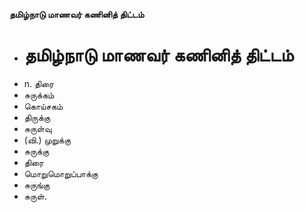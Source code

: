 **தமிழ்நாடு மாணவர் கணினித் திட்டம்**
- # தமிழ்நாடு மாணவர் கணினித் திட்டம்
- n. திரை
- சுருக்கம்
- கொய்சகம்
- திருக்கு
- சுருள்வு
- (வி.) முறுக்கு
- சுருக்கு
- திரை
- மொறுமொறுப்பாக்கு
- சுருங்கு
- சுருள்.

